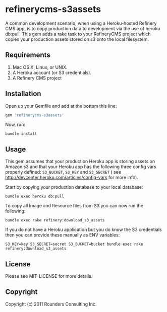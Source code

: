 # refinerycms-s3assets

A common development scenario,  when using a Heroku-hosted Refinery CMS app, is to copy production data to development via the use of heroku db:pull. 
This gem adds a rake task to your RefineryCMS project which copies your production assets stored on s3 onto the local filesystem.

## Requirements

1. Mac OS X, Linux, or UNIX.
2. A Heroku account (or S3 credentials).
3. A Refinery CMS project

## Installation

Open up your Gemfile and add at the bottom this line:

```ruby
gem 'refinerycms-s3assets'
```

Now, run:

```shell
bundle install
```

## Usage

This gem assumes that your production Heroku app is storing assets on Amazon s3 
and that your Heroku app has the following three config vars properly defined: 
`S3_BUCKET`, `S3_KEY` and `S3_SECRET` ( see http://devcenter.heroku.com/articles/config-vars for more info). 

Start by copying your production database to your local database:

```shell
bundle exec heroku db:pull 
```

To copy all Image and Resource files from S3 you can now run the following:

```shell
bundle exec rake refinery:download_s3_assets
```

If you do not have a Heroku application but you do know the S3 credentials then you
can provide these manually as ENV variables:

```shell
S3_KEY=key S3_SECRET=secret S3_BUCKET=bucket bundle exec rake refinery:download_s3_assets
```

## License

Please see MIT-LICENSE for more details.

## Copyright

Copyright (c) 2011 Rounders Consulting Inc.
